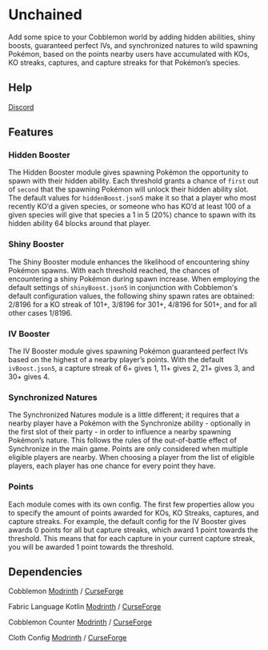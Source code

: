 # Unchained

Add some spice to your Cobblemon world by adding hidden abilities, shiny boosts, guaranteed perfect IVs, and synchronized natures to wild spawning Pokémon, based on the points nearby users have accumulated with KOs, KO streaks, captures, and capture streaks for that Pokémon’s species.

## Help

[Discord](https://discord.com/invite/WKAR27SdSv)

## Features

### Hidden Booster

The Hidden Booster module gives spawning Pokémon the opportunity to spawn with their hidden ability. Each threshold grants a chance of `first` out of `second` that the spawning Pokémon will unlock their hidden ability slot. The default values for `hiddenBoost.json5` make it so that a player who most recently KO’d a given species, or someone who has KO’d at least 100 of a given species will give that species a 1 in 5 (20%) chance to spawn with its hidden ability 64 blocks around that player.

### Shiny Booster

The Shiny Booster module enhances the likelihood of encountering shiny Pokémon spawns. With each threshold reached, the chances of encountering a shiny Pokémon during spawn increase. When employing the default settings of `shinyBoost.json5` in conjunction with Cobblemon's default configuration values, the following shiny spawn rates are obtained: 2/8196 for a KO streak of 101+, 3/8196 for 301+, 4/8196 for 501+, and for all other cases 1/8196.

### IV Booster

The IV Booster module gives spawning Pokémon guaranteed perfect IVs based on the highest of a nearby player’s points. With the default `ivBoost.json5`, a capture streak of 6+ gives 1, 11+ gives 2, 21+ gives 3, and 30+ gives 4.

### Synchronized Natures

The Synchronized Natures module is a little different; it requires that a nearby player have a Pokémon with the Synchronize ability - optionally in the first slot of their party - in order to influence a nearby spawning Pokémon’s nature. This follows the rules of the out-of-battle effect of Synchronize in the main game. Points are only considered when multiple eligible players are nearby. When choosing a player from the list of eligible players, each player has one chance for every point they have.

### Points

Each module comes with its own config. The first few properties allow you to specify the amount of points awarded for KOs, KO Streaks, captures, and capture streaks. For example, the default config for the IV Booster gives awards 0 points for all but capture streaks, which award 1 point towards the threshold. This means that for each capture in your current capture streak, you will be awarded 1 point towards the threshold.

## Dependencies

Cobblemon [Modrinth](https://modrinth.com/mod/cobblemon) / [CurseForge](https://www.curseforge.com/minecraft/mc-mods/cobblemon)

Fabric Language Kotlin [Modrinth](https://modrinth.com/mod/fabric-language-kotlin) / [CurseForge](https://www.curseforge.com/minecraft/mc-mods/fabric-language-kotlin)

Cobblemon Counter [Modrinth](https://modrinth.com/mod/cobblemon-counter) / [CurseForge](https://www.curseforge.com/minecraft/mc-mods/cobblemon-counter)

Cloth Config [Modrinth](https://modrinth.com/mod/cloth-config) / [CurseForge](https://www.curseforge.com/minecraft/mc-mods/cloth-config)
